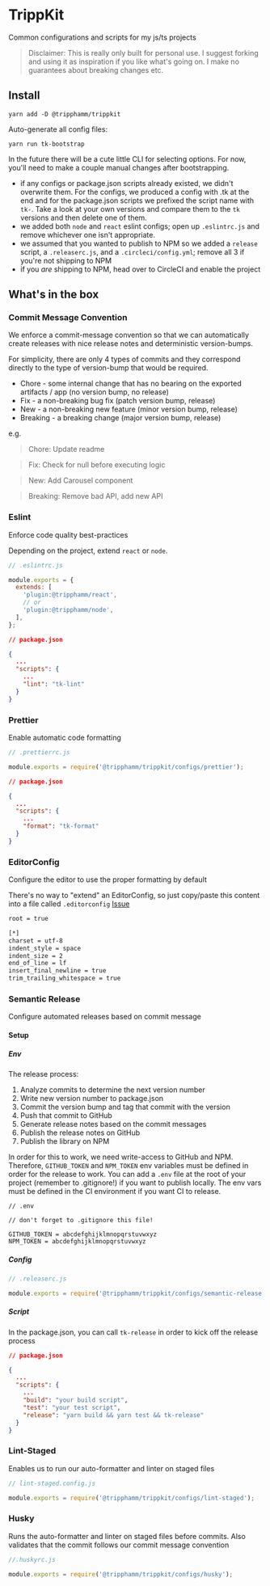 # TrippKit

Common configurations and scripts for my js/ts projects

> Disclaimer: This is really only built for personal use. I suggest forking and using it as inspiration if you like what's going on. I make no guarantees about breaking changes etc.

## Install

```
yarn add -D @tripphamm/trippkit
```

Auto-generate all config files:

```
yarn run tk-bootstrap
```

In the future there will be a cute little CLI for selecting options. For now, you'll need to make a couple manual changes after bootstrapping.

- if any configs or package.json scripts already existed, we didn't overwrite them. For the configs, we produced a config with .tk at the end and for the package.json scripts we prefixed the script name with `tk-`. Take a look at your own versions and compare them to the `tk` versions and then delete one of them.
- we added both `node` and `react` eslint configs; open up `.eslintrc.js` and remove whichever one isn't appropriate.
- we assumed that you wanted to publish to NPM so we added a `release` script, a `.releaserc.js`, and a `.circleci/config.yml`; remove all 3 if you're not shipping to NPM
- if you _are_ shipping to NPM, head over to CircleCI and enable the project

## What's in the box

### Commit Message Convention

We enforce a commit-message convention so that we can automatically create releases with nice release notes and deterministic version-bumps.

For simplicity, there are only 4 types of commits and they correspond directly to the type of version-bump that would be required.

- Chore - some internal change that has no bearing on the exported artifacts / app (no version bump, no release)
- Fix - a non-breaking bug fix (patch version bump, release)
- New - a non-breaking new feature (minor version bump, release)
- Breaking - a breaking change (major version bump, release)

e.g.

> Chore: Update readme

> Fix: Check for null before executing logic

> New: Add Carousel component

> Breaking: Remove bad API, add new API

### Eslint

Enforce code quality best-practices

Depending on the project, extend `react` or `node`.

```js
// .eslintrc.js

module.exports = {
  extends: [
    'plugin:@tripphamm/react',
    // or
    'plugin:@tripphamm/node',
  ],
};
```

```json
// package.json

{
  ...
  "scripts": {
    ...
    "lint": "tk-lint"
  }
}
```

### Prettier

Enable automatic code formatting

```js
// .prettierrc.js

module.exports = require('@tripphamm/trippkit/configs/prettier');
```

```json
// package.json

{
  ...
  "scripts": {
    ...
    "format": "tk-format"
  }
}
```

### EditorConfig

Configure the editor to use the proper formatting by default

There's no way to "extend" an EditorConfig, so just copy/paste this content into a file called `.editorconfig`
[Issue](https://github.com/editorconfig/editorconfig/issues/236)

```txt
root = true

[*]
charset = utf-8
indent_style = space
indent_size = 2
end_of_line = lf
insert_final_newline = true
trim_trailing_whitespace = true
```

### Semantic Release

Configure automated releases based on commit message

#### Setup

##### Env

The release process:

1. Analyze commits to determine the next version number
2. Write new version number to package.json
3. Commit the version bump and tag that commit with the version
4. Push that commit to GitHub
5. Generate release notes based on the commit messages
6. Publish the release notes on GitHub
7. Publish the library on NPM

In order for this to work, we need write-access to GitHub and NPM. Therefore, `GITHUB_TOKEN` and `NPM_TOKEN` env variables must be defined in order for the release to work. You can add a `.env` file at the root of your project (remember to .gitignore!) if you want to publish locally. The env vars must be defined in the CI environment if you want CI to release.

```
// .env

// don't forget to .gitignore this file!

GITHUB_TOKEN = abcdefghijklmnopqrstuvwxyz
NPM_TOKEN = abcdefghijklmnopqrstuvwxyz
```

##### Config

```js
// .releaserc.js

module.exports = require('@tripphamm/trippkit/configs/semantic-release');
```

##### Script

In the package.json, you can call `tk-release` in order to kick off the release process

```json
// package.json

{
  ...
  "scripts": {
    ...
    "build": "your build script",
    "test": "your test script",
    "release": "yarn build && yarn test && tk-release"
  }
}
```

### Lint-Staged

Enables us to run our auto-formatter and linter on staged files

```js
// lint-staged.config.js

module.exports = require('@tripphamm/trippkit/configs/lint-staged');
```

### Husky

Runs the auto-formatter and linter on staged files before commits. Also validates that the commit follows our commit message convention

```js
//.huskyrc.js

module.exports = require('@tripphamm/trippkit/configs/husky');
```
